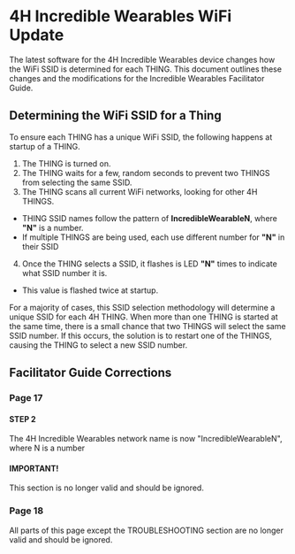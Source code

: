 

# 4H Incredible Wearables WiFi Update

The latest software for the 4H Incredible Wearables device changes how the WiFi SSID is determined for each THING. This document outlines these changes and the modifications for the Incredible Wearables Facilitator Guide.

## Determining the WiFi SSID for a Thing
To ensure each THING has a unique WiFi SSID, the following happens at startup of a THING.
1. The THING is turned on.
2. The THING waits for a few, random seconds to prevent two THINGS from selecting the same SSID.
3. The THING scans all current WiFi networks, looking for other 4H THINGS.
  * THING SSID names follow the pattern of **IncredibleWearableN**, where **"N"** is a number.
  * If multiple THINGS are being used, each use different number for **"N"** in their SSID
4. Once the THING selects a SSID, it flashes is LED **"N"** times to indicate what SSID number it is.
  * This value is flashed twice at startup.

For a majority of cases, this SSID selection methodology will determine a unique SSID for each 4H THING. When more than one THING is started at the same time, there is a small chance that two THINGS will select the same SSID number. If this occurs, the solution is to restart one of the THINGS, causing the THING to select a new SSID number.

## Facilitator Guide Corrections
### Page 17
#### STEP 2
The 4H Incredible Wearables network name is now "IncredibleWearableN", where N is a number
#### IMPORTANT!
This section is no longer valid and should be ignored.

### Page 18
All parts of this page except the TROUBLESHOOTING section are no longer valid and should be ignored.
